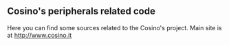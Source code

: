 Cosino's peripherals related code
---------------------------------

Here you can find some sources related to the Cosino's project. Main site is at http://www.cosino.it
